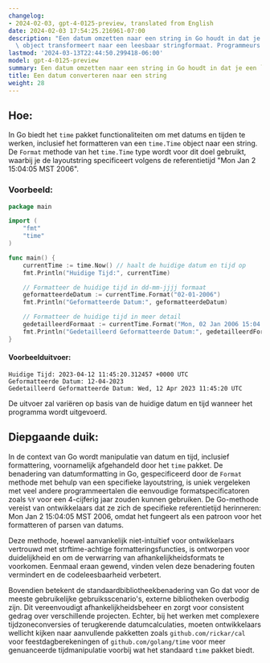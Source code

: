```yaml
---
changelog:
- 2024-02-03, gpt-4-0125-preview, translated from English
date: 2024-02-03 17:54:25.216961-07:00
description: "Een datum omzetten naar een string in Go houdt in dat je een `time.Time`\
  \ object transformeert naar een leesbaar stringformaat. Programmeurs voeren deze\u2026"
lastmod: '2024-03-13T22:44:50.299418-06:00'
model: gpt-4-0125-preview
summary: Een datum omzetten naar een string in Go houdt in dat je een `time.
title: Een datum converteren naar een string
weight: 28
---
```


## Hoe:
In Go biedt het `time` pakket functionaliteiten om met datums en tijden te werken, inclusief het formatteren van een `time.Time` object naar een string. De `Format` methode van het `time.Time` type wordt voor dit doel gebruikt, waarbij je de layoutstring specificeert volgens de referentietijd "Mon Jan 2 15:04:05 MST 2006".

### Voorbeeld:
```go
package main

import (
	"fmt"
	"time"
)

func main() {
	currentTime := time.Now() // haalt de huidige datum en tijd op
	fmt.Println("Huidige Tijd:", currentTime)

	// Formatteer de huidige tijd in dd-mm-jjjj formaat
	geformatteerdeDatum := currentTime.Format("02-01-2006")
	fmt.Println("Geformatteerde Datum:", geformatteerdeDatum)

	// Formatteer de huidige tijd in meer detail
	gedetailleerdFormaat := currentTime.Format("Mon, 02 Jan 2006 15:04:05 MST")
	fmt.Println("Gedetailleerd Geformatteerde Datum:", gedetailleerdFormaat)
}
```

#### Voorbeelduitvoer:
```
Huidige Tijd: 2023-04-12 11:45:20.312457 +0000 UTC
Geformatteerde Datum: 12-04-2023
Gedetailleerd Geformatteerde Datum: Wed, 12 Apr 2023 11:45:20 UTC
```

De uitvoer zal variëren op basis van de huidige datum en tijd wanneer het programma wordt uitgevoerd.

## Diepgaande duik:
In de context van Go wordt manipulatie van datum en tijd, inclusief formattering, voornamelijk afgehandeld door het `time` pakket. De benadering van datumformatting in Go, gespecificeerd door de `Format` methode met behulp van een specifieke layoutstring, is uniek vergeleken met veel andere programmeertalen die eenvoudige formatspecificatoren zoals `%Y` voor een 4-cijferig jaar zouden kunnen gebruiken. De Go-methode vereist van ontwikkelaars dat ze zich de specifieke referentietijd herinneren: Mon Jan 2 15:04:05 MST 2006, omdat het fungeert als een patroon voor het formatteren of parsen van datums.

Deze methode, hoewel aanvankelijk niet-intuïtief voor ontwikkelaars vertrouwd met strftime-achtige formatteringsfuncties, is ontworpen voor duidelijkheid en om de verwarring van afhankelijkheidsformats te voorkomen. Eenmaal eraan gewend, vinden velen deze benadering fouten vermindert en de codeleesbaarheid verbetert.

Bovendien betekent de standaardbibliotheekbenadering van Go dat voor de meeste gebruikelijke gebruiksscenario's, externe bibliotheken overbodig zijn. Dit vereenvoudigt afhankelijkheidsbeheer en zorgt voor consistent gedrag over verschillende projecten. Echter, bij het werken met complexere tijdzoneconversies of terugkerende datumcalculaties, moeten ontwikkelaars wellicht kijken naar aanvullende pakketten zoals `github.com/rickar/cal` voor feestdagberekeningen of `github.com/golang/time` voor meer genuanceerde tijdmanipulatie voorbij wat het standaard `time` pakket biedt.

